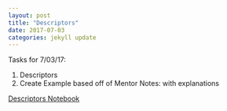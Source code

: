 ```yaml
---
layout: post
title: "Descriptors"
date: 2017-07-03
categories: jekyll update
---
```


Tasks for 7/03/17:
1. Descriptors
2. Create Example based off of Mentor Notes: with explanations

[Descriptors Notebook][dn]

[dn]:https://github.com/katierose1029/gsoc_work/blob/master/traitlet_testing/descriptors.ipynb
